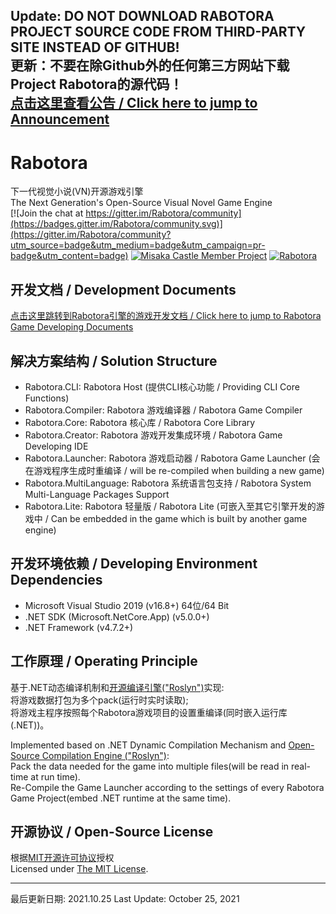 <b>Update: DO NOT DOWNLOAD RABOTORA PROJECT SOURCE CODE FROM THIRD-PARTY SITE INSTEAD OF GITHUB! <br/>
更新：不要在除Github外的任何第三方网站下载Project Rabotora的源代码！</b> <br/>
[点击这里查看公告 / Click here to jump to Announcement](https://github.com/Misaka12456/Rabotora/blob/master/Docs/cprt-anno.md) 
-----------
# Rabotora
下一代视觉小说(VN)开源游戏引擎  
The Next Generation's Open-Source Visual Novel Game Engine  
[![Join the chat at https://gitter.im/Rabotora/community](https://badges.gitter.im/Rabotora/community.svg)](https://gitter.im/Rabotora/community?utm_source=badge&utm_medium=badge&utm_campaign=pr-badge&utm_content=badge)
[![Misaka Castle Member Project](https://img.shields.io/badge/Misaka%20Castle-member%20project-fuchsia)](https://misakacastle.moe)
[![Rabotora](https://img.shields.io/github/license/Misaka12456/Rabotora)](https://github.com/Misaka12456/Rabotora/blob/master/LICENSE)

## 开发文档 / Development Documents
[点击这里跳转到Rabotora引擎的游戏开发文档 / Click here to jump to Rabotora Game Developing Documents](https://github.com/Misaka12456/Rabotora/blob/master/Docs)

## 解决方案结构 / Solution Structure
- Rabotora.CLI: Rabotora Host (提供CLI核心功能 / Providing CLI Core Functions)
- Rabotora.Compiler: Rabotora 游戏编译器 / Rabotora Game Compiler
- Rabotora.Core: Rabotora 核心库 / Rabotora Core Library
- Rabotora.Creator: Rabotora 游戏开发集成环境 / Rabotora Game Developing IDE
- Rabotora.Launcher: Rabotora 游戏启动器 / Rabotora Game Launcher (会在游戏程序生成时重编译 / will be re-compiled when building a new game)
- Rabotora.MultiLanguage: Rabotora 系统语言包支持 / Rabotora System Multi-Language Packages Support
- Rabotora.Lite: Rabotora 轻量版 / Rabotora Lite (可嵌入至其它引擎开发的游戏中 / Can be embedded in the game which is built by another game engine)

## 开发环境依赖 / Developing Environment Dependencies
- Microsoft Visual Studio 2019 (v16.8+) 64位/64 Bit
- .NET SDK (Microsoft.NetCore.App) (v5.0.0+)
- .NET Framework (v4.7.2+)

## 工作原理 / Operating Principle
基于.NET动态编译机制和<a href="https://github.com/dotnet/roslyn" title="Roslyn">开源编译引擎("Roslyn")</a>实现:  
将游戏数据打包为多个pack(运行时实时读取);  
将游戏主程序按照每个Rabotora游戏项目的设置重编译(同时嵌入运行库(.NET))。

Implemented based on .NET Dynamic Compilation Mechanism and <a href="https://github.com/dotnet/roslyn" title="Roslyn">Open-Source Compilation Engine ("Roslyn")</a>:  
Pack the data needed for the game into multiple files(will be read in real-time at run time).  
Re-Compile the Game Launcher according to the settings of every Rabotora Game Project(embed .NET runtime at the same time).

## 开源协议 / Open-Source License
根据<a href="https://github.com/Misaka12456/Rabotora/blob/master/LICENSE" title="MIT开源许可协议">MIT开源许可协议</a>授权  
Licensed under <a href="https://github.com/Misaka12456/Rabotora/blob/master/LICENSE" title="The MIT License">The MIT License</a>.

-----
最后更新日期: 2021.10.25
Last Update: October 25, 2021